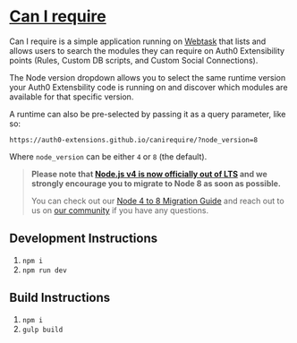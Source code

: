 # [Can I require](https://auth0-extensions.github.io/canirequire/)

Can I require is a simple application running on [Webtask](https://webtask.io) that lists and allows users to search the modules they can require on Auth0 Extensibility points (Rules, Custom DB scripts, and Custom Social Connections).

The Node version dropdown allows you to select the same runtime version your Auth0 Extensbility code is running on and discover which modules are available for that specific version.

A runtime can also be pre-selected by passing it as a query parameter, like so:

```
https://auth0-extensions.github.io/canirequire/?node_version=8
```

Where `node_version` can be either `4` or `8` (the default).

> **Please note that [Node.js v4 is now officially out of LTS](https://github.com/nodejs/Release#release-schedule) and we strongly encourage you to migrate to Node 8 as soon as possible.** 
>
> You can check out our [Node 4 to 8 Migration Guide](https://auth0.com/docs/migrations/guides/extensibility-node8) and reach out to us on [our community](https://community.auth0.com/) if you have any questions.

## Development Instructions

1. ```npm i```
2. ```npm run dev```

## Build Instructions

1. ```npm i```
2. ```gulp build```
